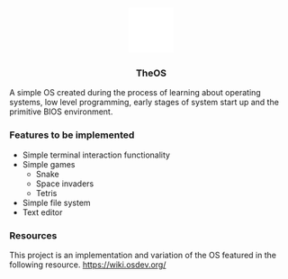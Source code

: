 <br />
<p align="center">
  <a href="https://github.com/OfficialScragg/TheOS">
    <img src="assets/logo.png" alt="Logo" width="80" height="80">
  </a>
  <h3 align="center">TheOS</h3>
</p>

A simple OS created during the process of learning about operating systems, low level programming, early stages of system start up and the primitive BIOS environment.

### Features to be implemented
   - Simple terminal interaction functionality
   - Simple games
      - Snake
      - Space invaders
      - Tetris
   - Simple file system
   - Text editor

### Resources
This project is an implementation and variation of the OS featured in the following resource. 
https://wiki.osdev.org/

